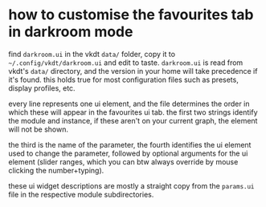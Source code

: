 # how to customise the favourites tab in darkroom mode

find `darkroom.ui` in the vkdt `data/` folder, copy it to
`~/.config/vkdt/darkroom.ui` and edit to taste. `darkroom.ui` is read from
vkdt's `data/` directory, and the version in your home will take precedence if
it's found. this holds true for most configuration files such as presets,
display profiles, etc.

every line represents one ui element, and the file determines the order in
which these will appear in the favourites ui tab. the first two strings
identify the module and instance, if these aren't on your current graph, the
element will not be shown.

the third is the name of the parameter, the fourth identifies the ui element
used to change the parameter, followed by optional arguments for the ui element
(slider ranges, which you can btw always override by mouse clicking the
number+typing).

these ui widget descriptions are mostly a straight copy from the `params.ui` file
in the respective module subdirectories.
